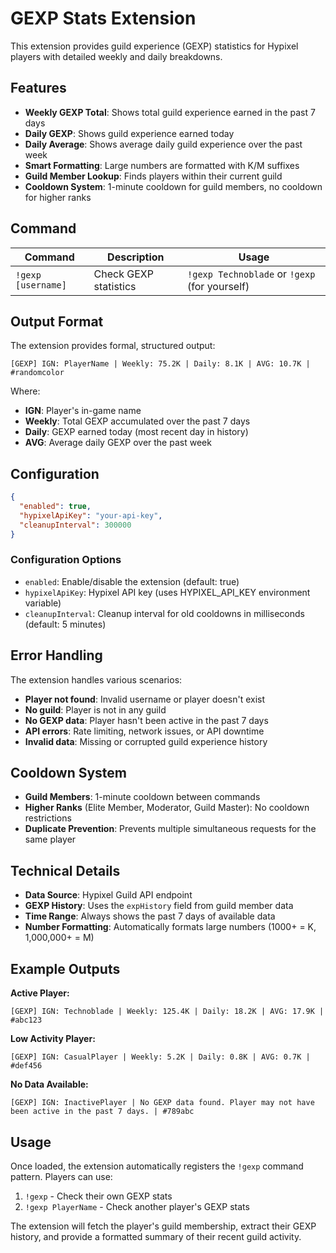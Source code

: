 # GEXP Stats Extension

This extension provides guild experience (GEXP) statistics for Hypixel players with detailed weekly and daily breakdowns.

## Features

- **Weekly GEXP Total**: Shows total guild experience earned in the past 7 days
- **Daily GEXP**: Shows guild experience earned today
- **Daily Average**: Shows average daily guild experience over the past week
- **Smart Formatting**: Large numbers are formatted with K/M suffixes
- **Guild Member Lookup**: Finds players within their current guild
- **Cooldown System**: 1-minute cooldown for guild members, no cooldown for higher ranks

## Command

| Command | Description | Usage |
|---------|-------------|-------|
| `!gexp [username]` | Check GEXP statistics | `!gexp Technoblade` or `!gexp` (for yourself) |

## Output Format

The extension provides formal, structured output:

```
[GEXP] IGN: PlayerName | Weekly: 75.2K | Daily: 8.1K | AVG: 10.7K | #randomcolor
```

Where:
- **IGN**: Player's in-game name
- **Weekly**: Total GEXP accumulated over the past 7 days
- **Daily**: GEXP earned today (most recent day in history)
- **AVG**: Average daily GEXP over the past week

## Configuration

```json
{
  "enabled": true,
  "hypixelApiKey": "your-api-key",
  "cleanupInterval": 300000
}
```

### Configuration Options

- `enabled`: Enable/disable the extension (default: true)
- `hypixelApiKey`: Hypixel API key (uses HYPIXEL_API_KEY environment variable)
- `cleanupInterval`: Cleanup interval for old cooldowns in milliseconds (default: 5 minutes)

## Error Handling

The extension handles various scenarios:
- **Player not found**: Invalid username or player doesn't exist
- **No guild**: Player is not in any guild
- **No GEXP data**: Player hasn't been active in the past 7 days
- **API errors**: Rate limiting, network issues, or API downtime
- **Invalid data**: Missing or corrupted guild experience history

## Cooldown System

- **Guild Members**: 1-minute cooldown between commands
- **Higher Ranks** (Elite Member, Moderator, Guild Master): No cooldown restrictions
- **Duplicate Prevention**: Prevents multiple simultaneous requests for the same player

## Technical Details

- **Data Source**: Hypixel Guild API endpoint
- **GEXP History**: Uses the `expHistory` field from guild member data
- **Time Range**: Always shows the past 7 days of available data
- **Number Formatting**: Automatically formats large numbers (1000+ = K, 1,000,000+ = M)

## Example Outputs

**Active Player:**
```
[GEXP] IGN: Technoblade | Weekly: 125.4K | Daily: 18.2K | AVG: 17.9K | #abc123
```

**Low Activity Player:**
```
[GEXP] IGN: CasualPlayer | Weekly: 5.2K | Daily: 0.8K | AVG: 0.7K | #def456
```

**No Data Available:**
```
[GEXP] IGN: InactivePlayer | No GEXP data found. Player may not have been active in the past 7 days. | #789abc
```

## Usage

Once loaded, the extension automatically registers the `!gexp` command pattern. Players can use:

1. `!gexp` - Check their own GEXP stats
2. `!gexp PlayerName` - Check another player's GEXP stats

The extension will fetch the player's guild membership, extract their GEXP history, and provide a formatted summary of their recent guild activity.
